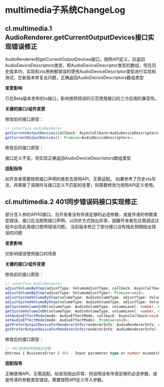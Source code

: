 # multimedia子系统ChangeLog

## cl.multimedia.1 AudioRenderer.getCurrentOutputDevices接口实现错误修正

AudioRenderer的getCurrentOutputDevices接口，按照API定义，应返回AudioDeviceDescriptors类型，即AudioDeviceDescriptor类型的数组，但在历史版本内，实现和xts用例都错误的使用AudioDeviceDescriptor类型进行实现和测试，在新版本修复此问题，正确返回AudioDeviceDescriptors数组类型

**变更影响**

已在Beta版本发布的ts接口，影响按照错误的示范使用接口的三方应用的兼容性。

**关键的接口/组件变更**

修改前的接口原型：

```ts
// interface AudioRenderer
getCurrentOutputDevices(callback: AsyncCallback<AudioDeviceDescriptors>): void
getCurrentOutputDevices(): Promise<AudioDeviceDescriptors>;
```

修改后的接口原型：

接口定义不变，但实现正确返回AudioDeviceDescriptors数组类型

**适配指导**

如开发者需要按照接口声明的类型去使用API，无需适配。
如果参考了历史xts写法，并屏蔽了调用时与接口定义不匹配的告警，则需要修改为按照API定义使用。

## cl.multimedia.2 401同步错误码接口实现修正

部分含入参的API10接口，当开发者没有传递足够的必选参数，或是传递的参数类型错误，接口应当按照接口声明，以同步方式抛出异常，提醒开发者在应用调试过程中出现此类接口使用错误问题。
当前版本修正了部分接口没有按此预期抛出错误的问题

**变更影响**

仅影响错误使用接口的场景

**关键的接口/组件变更**

修改前的接口原型：

```ts
// interface AudioRenderer
adjustVolumeByStep(adjustType: VolumeAdjustType, callback: AsyncCallback<void>): void;
adjustVolumeByStep(adjustType: VolumeAdjustType): Promise<void>;
adjustSystemVolumeByStep(volumeType: AudioVolumeType, adjustType: VolumeAdjustType, callback: AsyncCallback<void>): void;
adjustSystemVolumeByStep(volumeType: AudioVolumeType, adjustType: VolumeAdjustType): Promise<void>;
getSystemVolumeInDb(volumeType: AudioVolumeType, volumeLevel: number, device: DeviceType, callback: AsyncCallback<number>): void;
getSystemVolumeInDb(volumeType: AudioVolumeType, volumeLevel: number, device: DeviceType): Promise<number>;
setAudioEffectMode(mode: AudioEffectMode, callback: AsyncCallback<void>): void;
setAudioEffectMode(mode: AudioEffectMode): Promise<void>;
getPreferOutputDeviceForRendererInfo(rendererInfo: AudioRendererInfo, callback: AsyncCallback<AudioDeviceDescriptors>): void;
getPreferOutputDeviceForRendererInfo(rendererInfo: AudioRendererInfo): Promise<AudioDeviceDescriptors>;
```

修改后的接口原型：

```ts
// 401错误码声明描述调整
@throws { BusinessError } 401 - Input parameter type or number mismatch.
```

**适配指导**

正确使用API，无需适配。如发现抛出异常，则说明没有传递足够的必选参数，或是传递的参数类型错误，需要按照API定义传入参数。
